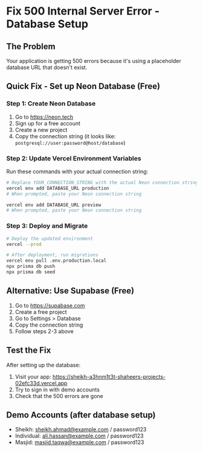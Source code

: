 # Fix 500 Internal Server Error - Database Setup

## The Problem
Your application is getting 500 errors because it's using a placeholder database URL that doesn't exist.

## Quick Fix - Set up Neon Database (Free)

### Step 1: Create Neon Database
1. Go to https://neon.tech
2. Sign up for a free account
3. Create a new project
4. Copy the connection string (it looks like: `postgresql://user:password@host/database`)

### Step 2: Update Vercel Environment Variables
Run these commands with your actual connection string:

```bash
# Replace YOUR_CONNECTION_STRING with the actual Neon connection string
vercel env add DATABASE_URL production
# When prompted, paste your Neon connection string

vercel env add DATABASE_URL preview  
# When prompted, paste your Neon connection string
```

### Step 3: Deploy and Migrate
```bash
# Deploy the updated environment
vercel --prod

# After deployment, run migrations
vercel env pull .env.production.local
npx prisma db push
npx prisma db seed
```

## Alternative: Use Supabase (Free)
1. Go to https://supabase.com
2. Create a free project
3. Go to Settings > Database
4. Copy the connection string
5. Follow steps 2-3 above

## Test the Fix
After setting up the database:
1. Visit your app: https://sheikh-a3hnm1t3t-shaheers-projects-02efc33d.vercel.app
2. Try to sign in with demo accounts
3. Check that the 500 errors are gone

## Demo Accounts (after database setup)
- Sheikh: sheikh.ahmad@example.com / password123
- Individual: ali.hassan@example.com / password123
- Masjid: masjid.taqwa@example.com / password123






